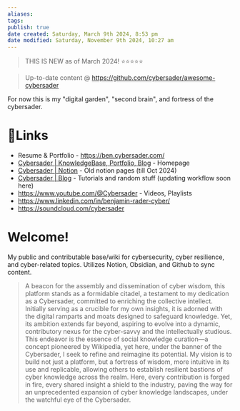 ```yaml
---
aliases: 
tags: 
publish: true
date created: Saturday, March 9th 2024, 8:53 pm
date modified: Saturday, November 9th 2024, 10:27 am
---
```


> THIS IS NEW as of March 2024! ⭐⭐⭐⭐⭐

> Up-to-date content @ https://github.com/cybersader/awesome-cybersader

For now this is my "digital garden", "second brain", and fortress of the cybersader.

# 🔗Links

- Resume & Portfolio - https://ben.cybersader.com/
- [Cybersader | KnowledgeBase, Portfolio, Blog](https://cybersader.com/) - Homepage
- [Cybersader | Notion](https://notion.cybersader.com/) - Old notion pages (till Oct 2024)
- [Cybersader | Blog](https://blog.cybersader.com/) - Tutorials and random stuff (updating workflow soon here)
- https://www.youtube.com/@Cybersader - Videos, Playlists
- https://www.linkedin.com/in/benjamin-rader-cyber/
- https://soundcloud.com/cybersader

# Welcome!

My public and contributable base/wiki for cybersecurity, cyber resilience, and cyber-related topics. Utilizes Notion, Obsidian, and Github to sync content.

> A beacon for the assembly and dissemination of cyber wisdom, this platform stands as a formidable citadel, a testament to my dedication as a Cybersader, committed to enriching the collective intellect. Initially serving as a crucible for my own insights, it is adorned with the digital ramparts and moats designed to safeguard knowledge. Yet, its ambition extends far beyond, aspiring to evolve into a dynamic, contributory nexus for the cyber-savvy and the intellectually studious. This endeavor is the essence of social knowledge curation—a concept pioneered by Wikipedia, yet here, under the banner of the Cybersader, I seek to refine and reimagine its potential. My vision is to build not just a platform, but a fortress of wisdom, more intuitive in its use and replicable, allowing others to establish resilient bastions of cyber knowledge across the realm. Here, every contribution is forged in fire, every shared insight a shield to the industry, paving the way for an unprecedented expansion of cyber knowledge landscapes, under the watchful eye of the Cybersader.
